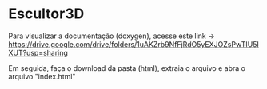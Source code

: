 # Escultor3D
Para visualizar a documentação (doxygen), acesse este link -> https://drive.google.com/drive/folders/1uAKZrb9NfFjRdO5yEXJOZsPwTIU5IXUT?usp=sharing

Em seguida, faça o download da pasta (html), extraia o arquivo e abra o arquivo "index.html"
